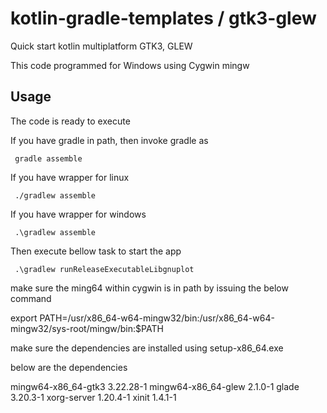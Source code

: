 # kotlin-gradle-templates / gtk3-glew
Quick start kotlin multiplatform GTK3, GLEW

This code programmed for Windows using Cygwin mingw

## Usage
The code is ready to execute 

If you have gradle in path, then invoke gradle as

     gradle assemble

If you have wrapper for linux

     ./gradlew assemble

If you have wrapper for windows

     .\gradlew assemble

Then execute bellow task to start the app

     .\gradlew runReleaseExecutableLibgnuplot

make sure the ming64 within cygwin is in path by issuing the below command

export PATH=/usr/x86_64-w64-mingw32/bin:/usr/x86_64-w64-mingw32/sys-root/mingw/bin:$PATH

make sure the dependencies are installed using setup-x86_64.exe 

below are the dependencies

mingw64-x86_64-gtk3 3.22.28-1
mingw64-x86_64-glew 2.1.0-1
glade               3.20.3-1
xorg-server         1.20.4-1
xinit               1.4.1-1


